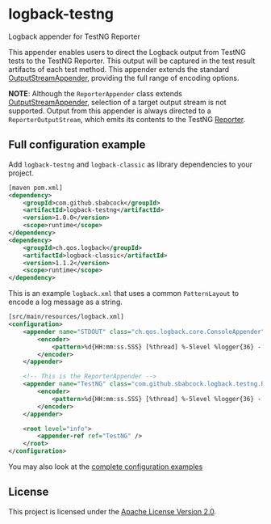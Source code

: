# logback-testng
Logback appender for TestNG Reporter

This appender enables users to direct the Logback output from TestNG tests to the TestNG Reporter. This output will be captured in the test result artifacts of each test method. This appender extends the standard [OutputStreamAppender](http://logback.qos.ch/manual/appenders.html#OutputStreamAppender), providing the full range of encoding options.

**NOTE**: Although the `ReporterAppender` class extends [OutputStreamAppender](http://logback.qos.ch/apidocs/ch/qos/logback/core/OutputStreamAppender.html), selection of a target output stream is not supported. Output from this appender is always directed to a `ReporterOutputStream`, which emits its contents to the TestNG [Reporter](http://testng.org/javadocs/org/testng/Reporter.html).

## Full configuration example

Add `logback-testng` and `logback-classic` as library dependencies to your project.

```xml
[maven pom.xml]
<dependency>
    <groupId>com.github.sbabcock</groupId>
    <artifactId>logback-testng</artifactId>
    <version>1.0.0</version>
    <scope>runtime</scope>
</dependency>
<dependency>
    <groupId>ch.qos.logback</groupId>
    <artifactId>logback-classic</artifactId>
    <version>1.1.2</version>
    <scope>runtime</scope>
</dependency>
```

This is an example `logback.xml` that uses a common `PatternLayout` to encode a log message as a string.

```xml
[src/main/resources/logback.xml]
<configuration>
    <appender name="STDOUT" class="ch.qos.logback.core.ConsoleAppender">
        <encoder>
            <pattern>%d{HH:mm:ss.SSS} [%thread] %-5level %logger{36} - %msg%n</pattern>
        </encoder>
    </appender>

    <!-- This is the ReporterAppender -->
    <appender name="TestNG" class="com.github.sbabcock.logback.testng.ReporterAppender">
        <encoder>
            <pattern>%d{HH:mm:ss.SSS} [%thread] %-5level %logger{36} - %msg%n</pattern>
        </encoder>
    </appender>

    <root level="info">
        <appender-ref ref="TestNG" />
    </root>
</configuration>

```

You may also look at the [complete configuration examples](src/example/resources/logback.xml)

## License

This project is licensed under the [Apache License Version 2.0](LICENSE).
